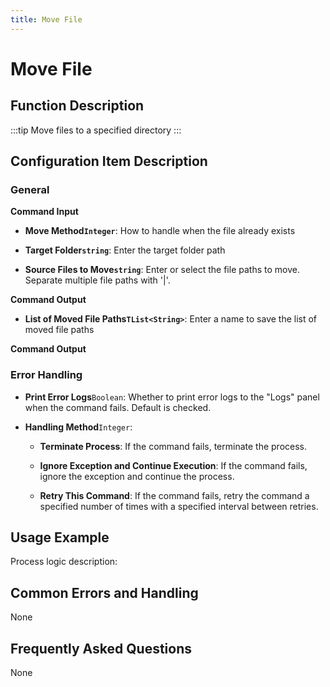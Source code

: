 ```yaml
---
title: Move File
---
```


# Move File

## Function Description

:::tip 
Move files to a specified directory
:::

## Configuration Item Description

### General

**Command Input**

- **Move Method`Integer`**: How to handle when the file already exists

- **Target Folder`string`**: Enter the target folder path

- **Source Files to Move`string`**: Enter or select the file paths to move. Separate multiple file paths with '|'.


**Command Output**

- **List of Moved File Paths`TList<String>`**: Enter a name to save the list of moved file paths


**Command Output**

### Error Handling

- **Print Error Logs**`Boolean`: Whether to print error logs to the "Logs" panel when the command fails. Default is checked. 

- **Handling Method**`Integer`:

    - **Terminate Process**: If the command fails, terminate the process.

    - **Ignore Exception and Continue Execution**: If the command fails, ignore the exception and continue the process.

    - **Retry This Command**: If the command fails, retry the command a specified number of times with a specified interval between retries.

## Usage Example

Process logic description:

## Common Errors and Handling

None

## Frequently Asked Questions

None

